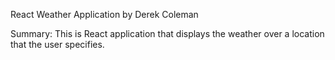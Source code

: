 React Weather Application by Derek Coleman

Summary: This is React application that displays the weather over a location that the user specifies. 